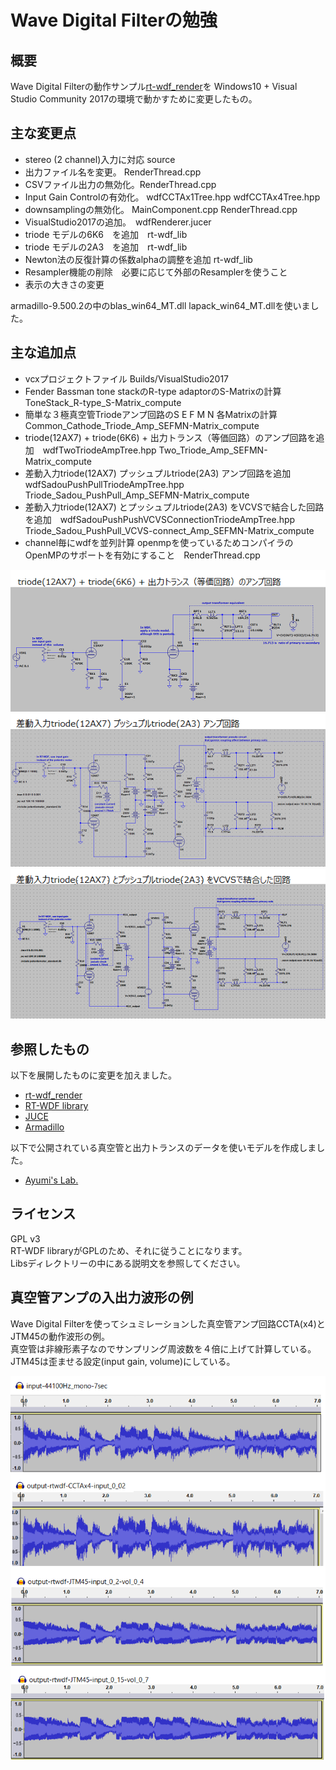 # Wave Digital Filterの勉強

## 概要  

Wave Digital Filterの動作サンプル[rt-wdf_render](https://github.com/RT-WDF/rt-wdf_renderer)を
Windows10 + Visual Studio Community 2017の環境で動かすために変更したもの。  

## 主な変更点  

- stereo (2 channel)入力に対応 source
- 出力ファイル名を変更。   RenderThread.cpp
- CSVファイル出力の無効化。RenderThread.cpp
- Input Gain Controlの有効化。 wdfCCTAx1Tree.hpp wdfCCTAx4Tree.hpp
- downsamplingの無効化。 MainComponent.cpp RenderThread.cpp
- VisualStudio2017の追加。　wdfRenderer.jucer
- triode モデルの6K6　を追加　rt-wdf_lib  
- triode モデルの2A3　を追加　rt-wdf_lib  
- Newton法の反復計算の係数alphaの調整を追加 rt-wdf_lib  
- Resampler機能の削除　必要に応じて外部のResamplerを使うこと
- 表示の大きさの変更
  
armadillo-9.500.2の中のblas_win64_MT.dll lapack_win64_MT.dllを使いました。  

## 主な追加点  

- vcxプロジェクトファイル Builds/VisualStudio2017  
- Fender Bassman tone stackのR-type adaptorのS-Matrixの計算  ToneStack_R-type_S-Matrix_compute  
- 簡単な３極真空管Triodeアンプ回路のS E F M N 各Matrixの計算　Common_Cathode_Triode_Amp_SEFMN-Matrix_compute  
- triode(12AX7) + triode(6K6) + 出力トランス（等価回路）のアンプ回路を追加　wdfTwoTriodeAmpTree.hpp Two_Triode_Amp_SEFMN-Matrix_compute  
- 差動入力triode(12AX7) プッシュプルtriode(2A3) アンプ回路を追加　wdfSadouPushPullTriodeAmpTree.hpp Triode_Sadou_PushPull_Amp_SEFMN-Matrix_compute  
- 差動入力triode(12AX7) とプッシュプルtriode(2A3) をVCVSで結合した回路を追加　wdfSadouPushPushVCVSConnectionTriodeAmpTree.hpp Triode_Sadou_PushPull_VCVS-connect_Amp_SEFMN-Matrix_compute  
- channel毎にwdfを並列計算  openmpを使っているためコンパイラのOpenMPのサポートを有効にすること　RenderThread.cpp

  
![figure2](docs/Two_Triode_Amp_Circuit-small_explain.png)
![figure3](docs/Triode_Sadou_PushPull_Amp_Circuit-small_explain.png)
![figure4](docs/Triode_Sadou_PushPull_VCVS-connect_Amp_Circuit-small_explain.png)
   
  

## 参照したもの  

以下を展開したものに変更を加えました。  

- [rt-wdf_render](https://github.com/RT-WDF/rt-wdf_renderer)
- [RT-WDF library](https://github.com/RT-WDF/rt-wdf_lib)
- [JUCE](https://github.com/WeAreROLI/JUCE)
- [Armadillo](http://arma.sourceforge.net/download.html)


以下で公開されている真空管と出力トランスのデータを使いモデルを作成しました。   

- [Ayumi's Lab.](http://ayumi.cava.jp/audio/index.html)

## ライセンス  
GPL v3  
RT-WDF libraryがGPLのため、それに従うことになります。   
Libsディレクトリーの中にある説明文を参照してください。  

## 真空管アンプの入出力波形の例  　

Wave Digital Filterを使ってシュミレーションした真空管アンプ回路CCTA(x4)とJTM45の動作波形の例。  
真空管は非線形素子なのでサンプリング周波数を４倍に上げて計算している。  
JTM45は歪ませる設定(input gain, volume)にしている。  

![figure1](docs/in_output_wav_comparison.png)  
  
  



